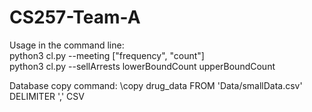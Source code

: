 # CS257-Team-A
Usage in the command line:  
python3 cl.py --meeting ["frequency", "count"]  
python3 cl.py --sellArrests lowerBoundCount upperBoundCount

Database copy command: \copy drug_data FROM 'Data/smallData.csv' DELIMITER ',' CSV
